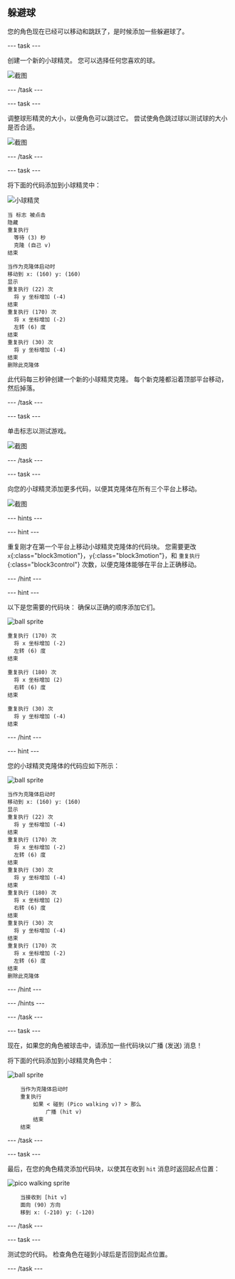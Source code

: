 ## 躲避球

您的角色现在已经可以移动和跳跃了，是时候添加一些躲避球了。

\--- task \---

创建一个新的小球精灵。 您可以选择任何您喜欢的球。

![截图](images/dodge-balls.png)

\--- /task \---

\--- task \---

调整球形精灵的大小，以便角色可以跳过它。 尝试使角色跳过球以测试球的大小是否合适。

![截图](images/dodge-ball-resize.png)

\--- /task \---

\--- task \---

将下面的代码添加到小球精灵中：

![小球精灵](images/ball_sprite.png)

```blocks3
当 标志 被点击
隐藏
重复执行
  等待 (3) 秒
  克隆 (自己 v)
结束
```

```blocks3
当作为克隆体启动时
移动到 x: (160) y: (160)
显示
重复执行 (22) 次
  将 y 坐标增加 (-4)
结束
重复执行 (170) 次
  将 x 坐标增加 (-2)
  左转 (6) 度
结束
重复执行 (30) 次
  将 y 坐标增加 (-4)
结束
删除此克隆体
```

此代码每三秒钟创建一个新的小球精灵克隆。 每个新克隆都沿着顶部平台移动，然后掉落。

\--- /task \---

\--- task \---

单击标志以测试游戏。

![截图](images/dodge-ball-test.png)

\--- /task \---

\--- task \---

向您的小球精灵添加更多代码，以便其克隆体在所有三个平台上移动。

![截图](images/dodge-ball-more-motion.png)

\--- hints \---

\--- hint \---

重复刚才在第一个平台上移动小球精灵克隆体的代码块。 您需要更改 `x`{:class="block3motion"}，`y`{:class="block3motion"}，和 `重复执行`{:class="block3control"} 次数，以便克隆体能够在平台上正确移动。

\--- /hint \---

\--- hint \---

以下是您需要的代码块： 确保以正确的顺序添加它们。

![ball sprite](images/ball_sprite.png)

```blocks3
重复执行 (170) 次
  将 x 坐标增加 (-2)
  左转 (6) 度
结束

重复执行 (180) 次
  将 x 坐标增加 (2)
  右转 (6) 度
结束

重复执行 (30) 次
  将 y 坐标增加 (-4)
结束
```

\--- /hint \---

\--- hint \---

您的小球精灵克隆体的代码应如下所示：

![ball sprite](images/ball_sprite.png)

```blocks3
当作为克隆体启动时
移动到 x: (160) y: (160)
显示
重复执行 (22) 次
  将 y 坐标增加 (-4)
结束
重复执行 (170) 次
  将 x 坐标增加 (-2)
  左转 (6) 度
结束
重复执行 (30) 次
  将 y 坐标增加 (-4)
结束
重复执行 (180) 次
  将 x 坐标增加 (2)
  右转 (6) 度
结束
重复执行 (30) 次
  将 y 坐标增加 (-4)
结束
重复执行 (170) 次
  将 x 坐标增加 (-2)
  左转 (6) 度
结束
删除此克隆体
```

\--- /hint \---

\--- /hints \---

\--- /task \---

\--- task \---

现在，如果您的角色被球击中，请添加一些代码块以广播 (发送) 消息！

将下面的代码添加到小球精灵角色中：

![ball sprite](images/ball_sprite.png)

```blocks3
    当作为克隆体启动时
    重复执行
        如果 < 碰到 (Pico walking v)? > 那么
            广播 (hit v)
        结束
    结束
```

\--- /task \---

\--- task \---

最后，在您的角色精灵添加代码块，以使其在收到 `hit` 消息时返回起点位置：

![pico walking sprite](images/pico_walking_sprite.png)

```blocks3
    当接收到 [hit v]
    面向 (90) 方向
    移到 x: (-210) y: (-120)
```

\--- /task \---

\--- task \---

测试您的代码。 检查角色在碰到小球后是否回到起点位置。

\--- /task \---